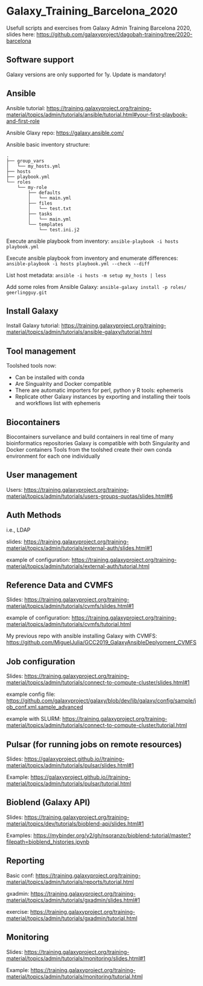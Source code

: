 # Galaxy_Training_Barcelona_2020
Usefull scripts and exercises from Galaxy Admin Training Barcelona 2020, slides here: https://github.com/galaxyproject/dagobah-training/tree/2020-barcelona


## Software support
Galaxy versions are only supported for 1y. Update is mandatory!


## Ansible
Ansible tutorial:  https://training.galaxyproject.org/training-material/topics/admin/tutorials/ansible/tutorial.html#your-first-playbook-and-first-role

Ansible Glaxy repo:  https://galaxy.ansible.com/


Ansible basic inventory structure:
```
.
├── group_vars
│   └── my_hosts.yml
├── hosts
├── playbook.yml
└── roles
    └── my-role
        ├── defaults
        │   └── main.yml
        ├── files
        │   └── test.txt
        ├── tasks
        │   └── main.yml
        └── templates
            └── test.ini.j2
```

Execute ansible playbook from inventory:
```ansible-playbook -i hosts playbook.yml```


Execute ansible playbook from inventory and enumerate differences:
```ansible-playbook -i hosts playbook.yml --check --diff```


List host metadata:
```ansible -i hosts -m setup my_hosts | less```


Add some roles from Ansible Galaxy:
```ansible-galaxy install -p roles/ geerlingguy.git```


## Install Galaxy
Install Galaxy tutorial:
https://training.galaxyproject.org/training-material/topics/admin/tutorials/ansible-galaxy/tutorial.html


## Tool management
Toolshed tools now:
* Can be installed with conda
* Are Singualrity and Docker compatible
* There are automatic importers for perl, python y R tools:   ephemeris
* Replicate other Galaxy instances by exporting and installing their tools and workflows list with ephemeris


## Biocontainers
Biocontainers surveilance and build containers in real time of many bioinformatics repositories
Galaxy is compatible with both Singularity and Docker containers
Tools from the toolshed create their own conda environment for each one individually


## User management
Users:  https://training.galaxyproject.org/training-material/topics/admin/tutorials/users-groups-quotas/slides.html#6


## Auth Methods
i.e., LDAP

slides: https://training.galaxyproject.org/training-material/topics/admin/tutorials/external-auth/slides.html#1

example of configuration: https://training.galaxyproject.org/training-material/topics/admin/tutorials/external-auth/tutorial.html


## Reference Data and CVMFS
Slides: https://training.galaxyproject.org/training-material/topics/admin/tutorials/cvmfs/slides.html#1

example of configuration: https://training.galaxyproject.org/training-material/topics/admin/tutorials/cvmfs/tutorial.html

My previous repo with ansible installing Galaxy with CVMFS: https://github.com/MiguelJulia/GCC2019_GalaxyAnsibleDeplyoment_CVMFS


## Job configuration
Slides: https://training.galaxyproject.org/training-material/topics/admin/tutorials/connect-to-compute-cluster/slides.html#1

example config file: https://github.com/galaxyproject/galaxy/blob/dev/lib/galaxy/config/sample/job_conf.xml.sample_advanced 

example with SLURM: https://training.galaxyproject.org/training-material/topics/admin/tutorials/connect-to-compute-cluster/tutorial.html


## Pulsar (for running jobs on remote resources)
Slides: https://galaxyproject.github.io//training-material/topics/admin/tutorials/pulsar/slides.html#1

Example: https://galaxyproject.github.io//training-material/topics/admin/tutorials/pulsar/tutorial.html


## Bioblend (Galaxy API)
Slides: https://training.galaxyproject.org/training-material/topics/dev/tutorials/bioblend-api/slides.html#1

Examples: https://mybinder.org/v2/gh/nsoranzo/bioblend-tutorial/master?filepath=bioblend_histories.ipynb

## Reporting
Basic conf: https://training.galaxyproject.org/training-material/topics/admin/tutorials/reports/tutorial.html

gxadmin: https://training.galaxyproject.org/training-material/topics/admin/tutorials/gxadmin/slides.html#1

exercise: https://training.galaxyproject.org/training-material/topics/admin/tutorials/gxadmin/tutorial.html


## Monitoring
Slides: https://training.galaxyproject.org/training-material/topics/admin/tutorials/monitoring/slides.html#1

Example: https://training.galaxyproject.org/training-material/topics/admin/tutorials/monitoring/tutorial.html

